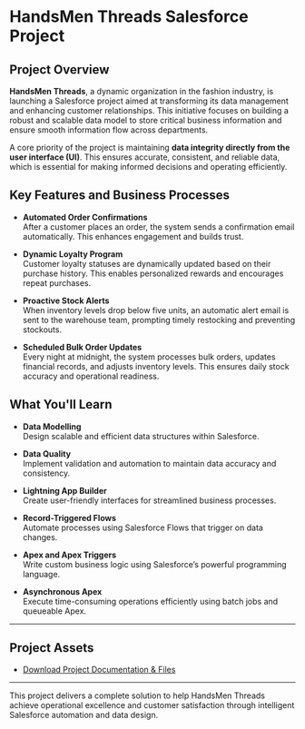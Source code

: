 # HandsMen Threads Salesforce Project

## Project Overview

**HandsMen Threads**, a dynamic organization in the fashion industry, is launching a Salesforce project aimed at transforming its data management and enhancing customer relationships. This initiative focuses on building a robust and scalable data model to store critical business information and ensure smooth information flow across departments.

A core priority of the project is maintaining **data integrity directly from the user interface (UI)**. This ensures accurate, consistent, and reliable data, which is essential for making informed decisions and operating efficiently.

## Key Features and Business Processes

- **Automated Order Confirmations**  
  After a customer places an order, the system sends a confirmation email automatically. This enhances engagement and builds trust.

- **Dynamic Loyalty Program**  
  Customer loyalty statuses are dynamically updated based on their purchase history. This enables personalized rewards and encourages repeat purchases.

- **Proactive Stock Alerts**  
  When inventory levels drop below five units, an automatic alert email is sent to the warehouse team, prompting timely restocking and preventing stockouts.

- **Scheduled Bulk Order Updates**  
  Every night at midnight, the system processes bulk orders, updates financial records, and adjusts inventory levels. This ensures daily stock accuracy and operational readiness.

## What You'll Learn

- **Data Modelling**  
  Design scalable and efficient data structures within Salesforce.

- **Data Quality**  
  Implement validation and automation to maintain data accuracy and consistency.

- **Lightning App Builder**  
  Create user-friendly interfaces for streamlined business processes.

- **Record-Triggered Flows**  
  Automate processes using Salesforce Flows that trigger on data changes.

- **Apex and Apex Triggers**  
  Write custom business logic using Salesforce’s powerful programming language.

- **Asynchronous Apex**  
  Execute time-consuming operations efficiently using batch jobs and queueable Apex.

---
## Project Assets

- [Download Project Documentation & Files](https://drive.google.com/file/d/1TIxC-2nV1_EKgAHGCHQ1b7g21bpBHmes/view?usp=drive_link)

---

This project delivers a complete solution to help HandsMen Threads achieve operational excellence and customer satisfaction through intelligent Salesforce automation and data design.
